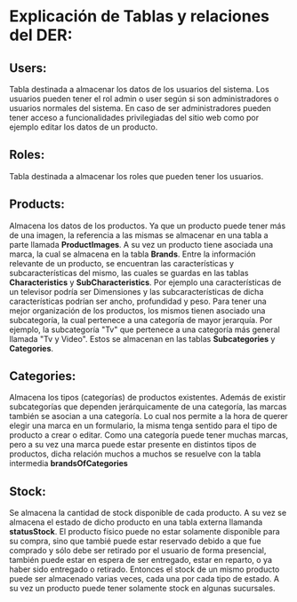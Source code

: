 <h1>Explicación de Tablas y relaciones del DER:</h3>
<h2>Users:</h2>
Tabla destinada a almacenar los datos de los usuarios del sistema. Los usuarios pueden tener el rol admin o user según si son administradores o usuarios normales del sistema. En caso de ser administradores pueden tener acceso a funcionalidades privilegiadas del sitio web como por ejemplo editar los datos de un producto.

<h2>Roles:</h2>
Tabla destinada a almacenar los roles que pueden tener los usuarios.

<h2>Products:</h2>
Almacena los datos de los productos. Ya que un producto puede tener más de una imagen, la referencia a las mismas se almacenar en una tabla a parte llamada <b>ProductImages</b>.
A su vez un producto tiene asociada una marca, la cual se almacena en la tabla <b>Brands</b>. Entre la información relevante de un producto, se encuentran las características y subcaracterísticas del mismo, las cuales se guardas en las tablas <b>Characteristics</b> y <b>SubCharacteristics</b>. Por ejemplo una características de un televisor podría ser Dimensiones y las subcaracterísticas de dicha características podrían ser ancho, profundidad y peso.
Para tener una mejor organización de los productos, los mismos tienen asociado una subcategoría, la cual pertenece a una categoría de mayor jerarquía. Por ejemplo, la subcategoría "Tv" que pertenece a una categoría más general llamada "Tv y Video". Estos se almacenan en las tablas <b>Subcategories</b> y <b>Categories</b>.

<h2>Categories:</h2>
Almacena los tipos (categorías) de productos existentes. Además de existir subcategorías que dependen jerárquicamente de una categoría, las marcas también se asocian a una categoría. Lo cual nos permite a la hora de querer elegir una marca en un formulario, la misma tenga sentido para el tipo de producto a crear o editar. Como una categoría puede tener muchas marcas, pero a su vez una marca puede estar presente en distintos tipos de productos, dicha relación muchos a muchos se resuelve con la tabla intermedia <b>brandsOfCategories</b>

<h2>Stock:</h2>
Se almacena la cantidad de stock disponible de cada producto. A su vez se almacena el estado de dicho producto en una tabla externa llamanda <b>statusStock</b>.
El producto físico puede no estar solamente disponible para su compra, sino que tambié puede estar reservado debido a que fue comprado y sólo debe ser retirado por el usuario de forma presencial, también puede estar en espera de ser entregado, estar en reparto, o ya haber sido entregado o retirado. Entonces el stock de un mismo producto puede ser almacenado varias veces, cada una por cada tipo de estado. A su vez un producto puede tener solamente stock en algunas sucursales.
